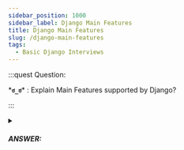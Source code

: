 ```yaml
---
sidebar_position: 1000
sidebar_label: Django Main Features
title: Django Main Features
slug: /django-main-features
tags:
  - Basic Django Interviews
---
```


:::quest Question:

\***`ಠ_ಠ`**\* : 
Explain Main Features supported by Django?

:::

<details>
  <summary><h5>ANSWER:</h5></summary>

  \***`◔̯◔`**\* :

1. **Object-Relational Mapping (ORM)**
2. **Model-View-Template (MVT) Architecture**
3. **Built-in Admin Panel**
4. **URL Routing**
5. **Security Features**: Django comes with a range of built-in security features, including cross-site scripting (XSS) protection, cross-site request forgery (CSRF) protection, and SQL injection protection. These features help to protect the application from common security vulnerabilities.
6. **Testing Framework**
7. **Scalability**: Django is highly scalable and can be used to handle a large number of requests. It provides tools for ***caching*** making it easier to scale the application as needed.
8. **Forms**

</details>